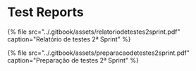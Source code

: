 # Test Reports

{% file src="../.gitbook/assets/relatoriodetestes2sprint.pdf" caption="Relatório de testes 2ª Sprint" %}

{% file src="../.gitbook/assets/preparacaodetestes2sprint.pdf" caption="Preparação de testes 2ª Sprint" %}

